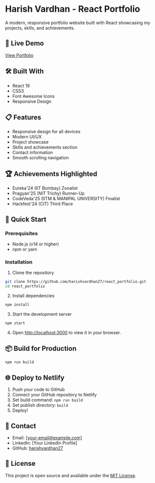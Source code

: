 # Harish Vardhan - React Portfolio

A modern, responsive portfolio website built with React showcasing my projects, skills, and achievements.

## 🚀 Live Demo

[View Portfolio](https://marvelous-eclair-1639b1.netlify.app/)

## 🛠️ Built With

- React 19
- CSS3
- Font Awesome Icons
- Responsive Design

## 📋 Features

- Responsive design for all devices
- Modern UI/UX
- Project showcase
- Skills and achievements section
- Contact information
- Smooth scrolling navigation

## 🏆 Achievements Highlighted

- Eureka'24 (IIT Bombay) Zonalist
- Pragyan'25 (NIT Trichy) Runner-Up
- CodeVeda'25 (IITM & MANIPAL UNIVERSITY) Finalist
- Hackfest'24 (CIT) Third Place

## 🚀 Quick Start

### Prerequisites

- Node.js (v14 or higher)
- npm or yarn

### Installation

1. Clone the repository
```bash
git clone https://github.com/harishvardhan27/react_portfolio.git
cd react_portfolio
```

2. Install dependencies
```bash
npm install
```

3. Start the development server
```bash
npm start
```

4. Open [http://localhost:3000](http://localhost:3000) to view it in your browser.

## 📦 Build for Production

```bash
npm run build
```

## 🌐 Deploy to Netlify

1. Push your code to GitHub
2. Connect your GitHub repository to Netlify
3. Set build command: `npm run build`
4. Set publish directory: `build`
5. Deploy!

## 📧 Contact

- Email: [your-email@example.com]
- LinkedIn: [Your LinkedIn Profile]
- GitHub: [harishvardhan27](https://github.com/harishvardhan27)

## 📄 License

This project is open source and available under the [MIT License](LICENSE).